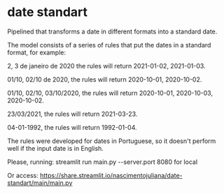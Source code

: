 date standart
==============================

Pipelined that transforms a date in different formats into a standard date.


The model consists of a series of rules that put the dates in a standard format, for example: 

2, 3 de janeiro de 2020 the rules will return 2021-01-02, 2021-01-03.

01/10, 02/10 de 2020, the rules will return 2020-10-01, 2020-10-02.

01/10, 02/10, 03/10/2020, the rules will return 2020-10-01, 2020-10-03, 2020-10-02.

23/03/2021, the rules will return 2021-03-23.

04-01-1992, the rules will return 1992-01-04.

The rules were developed for dates in Portuguese, so it doesn't perform well if the input date is in English.

Please, running:
streamlit run main.py --server.port 8080
for local

Or access:
https://share.streamlit.io/nascimentojuliana/date-standart/main/main.py
